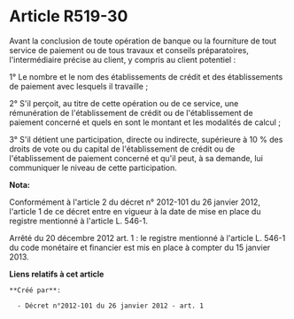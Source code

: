 # Article R519-30

Avant la conclusion de toute opération de banque ou la fourniture de tout service de paiement ou de tous travaux et conseils
préparatoires, l'intermédiaire précise au client, y compris au client potentiel : 

1° Le nombre et le nom des établissements de crédit et des établissements de paiement avec lesquels il travaille ; 

2° S'il perçoit, au titre de cette opération ou de ce service, une rémunération de l'établissement de crédit ou de
l'établissement de paiement concerné et quels en sont le montant et les modalités de calcul ; 

3° S'il détient une participation, directe ou indirecte, supérieure à 10 % des droits de vote ou du capital de
l'établissement de crédit ou de l'établissement de paiement concerné et qu'il peut, à sa demande, lui communiquer le niveau
de cette participation.

**Nota:**

Conformément à l'article 2 du décret n° 2012-101 du 26 janvier 2012, l'article 1 de ce décret entre en vigueur à la date de
mise en place du registre mentionné à l'article L. 546-1. 

Arrêté du 20 décembre 2012 art. 1 : le registre mentionné à l'article L. 546-1 du code monétaire et financier est  mis en
place  à compter du 15 janvier 2013.

**Liens relatifs à cet article**

	**Créé par**:

	  - Décret n°2012-101 du 26 janvier 2012 - art. 1
